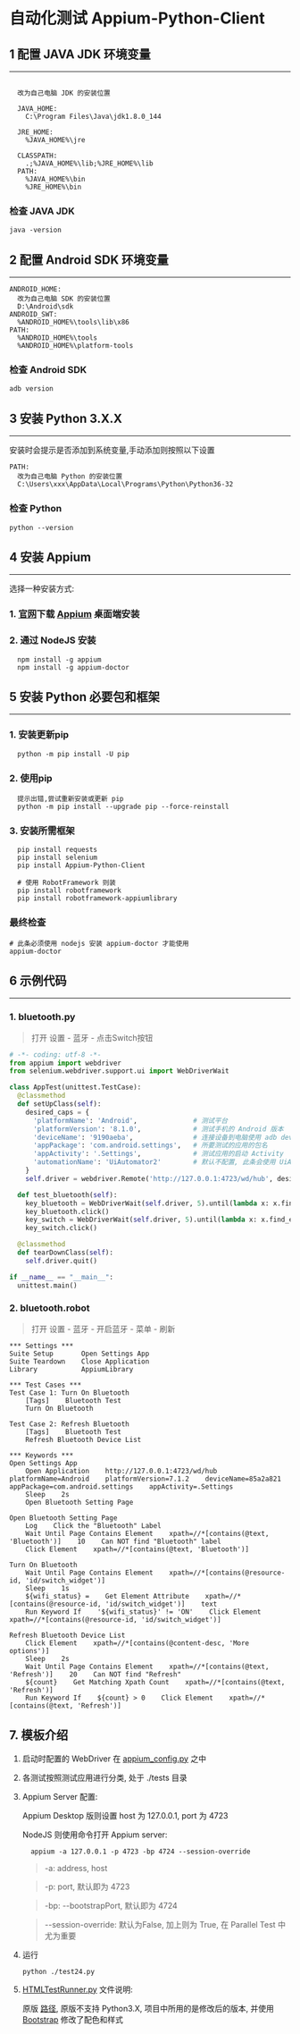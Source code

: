 # 自动化测试 Appium-Python-Client

## 1 配置 JAVA JDK 环境变量

---

``` CMD

  改为自己电脑 JDK 的安装位置

  JAVA_HOME:
    C:\Program Files\Java\jdk1.8.0_144

  JRE_HOME:
    %JAVA_HOME%\jre

  CLASSPATH:
    .;%JAVA_HOME%\lib;%JRE_HOME%\lib
  PATH:
    %JAVA_HOME%\bin
    %JRE_HOME%\bin
```

### 检查 JAVA JDK

``` CMD
java -version
```

## 2 配置 Android SDK 环境变量

---

``` CMD
ANDROID_HOME:
  改为自己电脑 SDK 的安装位置
  D:\Android\sdk
ANDROID_SWT:
  %ANDROID_HOME%\tools\lib\x86
PATH:
  %ANDROID_HOME%\tools
  %ANDROID_HOME%\platform-tools
```

### 检查 Android SDK

``` CMD
adb version
```

## 3 安装 Python 3.X.X

---

安装时会提示是否添加到系统变量,手动添加则按照以下设置

``` CMD
PATH:
  改为自己电脑 Python 的安装位置
  C:\Users\xxx\AppData\Local\Programs\Python\Python36-32
```

### 检查 Python

``` CMD
python --version
```

## 4 安装 Appium

---

选择一种安装方式:

### 1. [官网](https://appium.io/downloads.html)下载 [Appium](https://github.com/appium/appium-desktop/releases) 桌面端安装

### 2. 通过 NodeJS 安装

``` CMD
  npm install -g appium
  npm install -g appium-doctor
```

## 5 安装 Python 必要包和框架

---

### 1. 安装更新pip

``` CMD
  python -m pip install -U pip
```

### 2. 使用pip

``` CMD
  提示出错,尝试重新安装或更新 pip
  python -m pip install --upgrade pip --force-reinstall
```

### 3. 安装所需框架

``` CMD
  pip install requests
  pip install selenium
  pip install Appium-Python-Client

  # 使用 RobotFramework 则装
  pip install robotframework
  pip install robotframework-appiumlibrary
```

### 最终检查

``` CMD
# 此条必须使用 nodejs 安装 appium-doctor 才能使用
appium-doctor
```

## 6 示例代码

---

### 1. bluetooth.py

> 打开 设置 - 蓝牙 - 点击Switch按钮

``` python
# -*- coding: utf-8 -*-
from appium import webdriver
from selenium.webdriver.support.ui import WebDriverWait

class AppTest(unittest.TestCase):
  @classmethod
  def setUpClass(self):
    desired_caps = {
      'platformName': 'Android',              # 测试平台
      'platformVersion': '8.1.0',             # 测试手机的 Android 版本
      'deviceName': '9190aeba',               # 连接设备到电脑使用 adb devices 时所显示的字符串
      'appPackage': 'com.android.settings',   # 所要测试的应用的包名
      'appActivity': '.Settings',             # 测试应用的启动 Activity
      'automationName': 'UiAutomator2'        # 默认不配置, 此条会使用 UiAutomator 而不是 UiAutomator2 会导致在高版本 Android 中无法处理点击事件
    }
    self.driver = webdriver.Remote('http://127.0.0.1:4723/wd/hub', desired_caps)  # 127.0.0.1:4723 与 Appium Server 端设置一致

  def test_bluetooth(self):
    key_bluetooth = WebDriverWait(self.driver, 5).until(lambda x: x.find_element_by_xpath("//*[contains(@text, 'Bluetooth')]"))
    key_bluetooth.click()
    key_switch = WebDriverWait(self.driver, 5).until(lambda x: x.find_element_by_xpath("//*[contains(@resource-id, 'id/switch_widget')]"))
    key_switch.click()

  @classmethod
  def tearDownClass(self):
    self.driver.quit()

if __name__ == "__main__":
  unittest.main()
```

### 2. bluetooth.robot

> 打开 设置 - 蓝牙 - 开启蓝牙 - 菜单 - 刷新

``` robotframework
*** Settings ***
Suite Setup       Open Settings App
Suite Teardown    Close Application
Library           AppiumLibrary

*** Test Cases ***
Test Case 1: Turn On Bluetooth
    [Tags]    Bluetooth Test
    Turn On Bluetooth

Test Case 2: Refresh Bluetooth
    [Tags]    Bluetooth Test
    Refresh Bluetooth Device List

*** Keywords ***
Open Settings App
    Open Application    http://127.0.0.1:4723/wd/hub    platformName=Android    platformVersion=7.1.2    deviceName=85a2a821 appPackage=com.android.settings    appActivity=.Settings
    Sleep    2s
    Open Bluetooth Setting Page

Open Bluetooth Setting Page
    Log    Click the "Bluetooth" Label
    Wait Until Page Contains Element    xpath=//*[contains(@text, 'Bluetooth')]    10    Can NOT find "Bluetooth" label
    Click Element    xpath=//*[contains(@text, 'Bluetooth')]

Turn On Bluetooth
    Wait Until Page Contains Element    xpath=//*[contains(@resource-id, 'id/switch_widget')]
    Sleep    1s
    ${wifi_status} =    Get Element Attribute    xpath=//*[contains(@resource-id, 'id/switch_widget')]    text
    Run Keyword If    '${wifi_status}' != 'ON'    Click Element    xpath=//*[contains(@resource-id, 'id/switch_widget')]

Refresh Bluetooth Device List
    Click Element    xpath=//*[contains(@content-desc, 'More options')]
    Sleep    2s
    Wait Until Page Contains Element    xpath=//*[contains(@text, 'Refresh')]    20    Can NOT find "Refresh"
    ${count}    Get Matching Xpath Count    xpath=//*[contains(@text, 'Refresh')]
    Run Keyword If    ${count} > 0    Click Element    xpath=//*[contains(@text, 'Refresh')]
```

## 7. 模板介绍

1. 启动时配置的 WebDriver 在 [appium_config.py](./conf/appium_config.py) 之中

2. 各测试按照测试应用进行分类, 处于 ./tests 目录

3. Appium Server 配置:

    Appium Desktop 版则设置 host 为 127.0.0.1, port 为 4723

    NodeJS 则使用命令打开 Appium server:

      ```CMD
        appium -a 127.0.0.1 -p 4723 -bp 4724 --session-override
      ```
      > -a: address, host
      
      > -p: port, 默认即为 4723
      
      > -bp: --bootstrapPort, 默认即为 4724

      > --session-override: 默认为False, 加上则为 True, 在 Parallel Test 中尤为重要

4. 运行

    ```CMD
    python ./test24.py
    ```

5. [HTMLTestRunner.py](./aptools/HTMLTestRunner.py) 文件说明:

    原版 [路径](https://pypi.python.org/pypi/HTMLTestRunner), 原版不支持 Python3.X, 项目中所用的是修改后的版本, 并使用 [Bootstrap](http://getbootstrap.com/) 修改了配色和样式